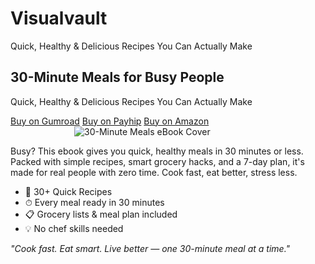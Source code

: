 # Visualvault
Quick, Healthy &amp; Delicious Recipes You Can Actually Make
<!-- CARRD LANDING PAGE FOR "30-Minute Meals for Busy People" -->

<!-- HERO SECTION -->
<section>
  <h1>30-Minute Meals for Busy People</h1>
  <p>Quick, Healthy & Delicious Recipes You Can Actually Make</p>
  <div class="buttons">
    <a href="beatie.gumroad.com/l/vjyljp" class="button primary">Buy on Gumroad</a>
    <a href="[https://payhip.com/b/YOUR-EBOOK-ID](https://visualvault.kreativestores.shop/product/30-minute-meals-for-busy-people)" class="button">Buy on Payhip</a>
    <a href="[https://amazon.com/dp/YOUR-KINDLE-ID](https://visualvolt.blogspot.com/2025/04/7-free-ai-tools-that-will-save-you-over.html)" class="button">Buy on Amazon</a>
  </div>
</section>

<!-- COVER IMAGE -->
<section>
  <img src="YOUR-EBOOK-COVER-URL" alt="30-Minute Meals eBook Cover" style="max-width: 300px; margin: 0 auto; display: block;" />
</section>

<!-- SHORT DESCRIPTION -->
<section>
  <p>Busy? This ebook gives you quick, healthy meals in 30 minutes or less. Packed with simple recipes, smart grocery hacks, and a 7-day plan, it's made for real people with zero time. Cook fast, eat better, stress less.</p>
</section>

<!-- FEATURES / BENEFITS -->
<section>
  <ul>
    <li>🥣 30+ Quick Recipes</li>
    <li>⏱ Every meal ready in 30 minutes</li>
    <li>📋 Grocery lists & meal plan included</li>
    <li>💡 No chef skills needed</li>
  </ul>
</section>

<!-- FOOTER -->
<footer>
  <p><em>"Cook fast. Eat smart. Live better — one 30-minute meal at a time."</em></p>
</footer>
